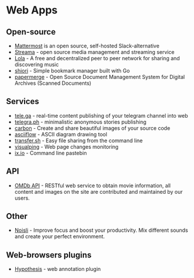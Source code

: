 # Web Apps

## Open-source

* [Mattermost](https://www.mattermost.org/) is an open source, self-hosted Slack-alternative
* [Streama](http://dularion.github.io/streama/) - open source media management and streaming service
* [Lola](https://lolashare.com/) - A free and decentralized peer to peer network for sharing and discovering music
* [shiori](https://github.com/RadhiFadlillah/shiori) - Simple bookmark manager built with Go
* [papermerge](https://github.com/ciur/papermerge) - Open Source Document Management System for Digital Archives (Scanned Documents)

## Services

* [tele.ga](http://tele.ga) - real-time content publishing of your telegram channel into web
* [telegra.ph](http://telegra.ph) - minimalistic anonymous stories publishing
* [carbon](https://carbon.now.sh) - Create and share beautiful images of your source code
* [asciiflow](http://asciiflow.com/) - ASCII diagram drawing tool
* [transfer.sh](https://transfer.sh/) - Easy file sharing from the command line
* [visualping](https://visualping.io/) - Web page changes monitoring
* [ix.io](ix.io) - Command line pastebin

## API

 * [OMDb API](http://www.omdbapi.com/) - RESTful web service to obtain movie information, all content and images on the site are contributed and maintained by our users.


## Other

* [Noisli](https://www.noisli.com/) - Improve focus and boost your productivity. Mix different sounds and create your perfect environment.


## Web-browsers plugins

* [Hypothesis](https://hypothes.is) - web annotation plugin
